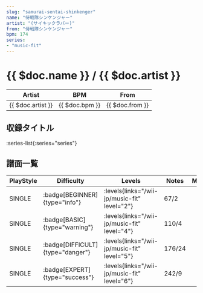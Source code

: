 ```yaml
---
slug: "samurai-sentai-shinkenger"
name: "侍戦隊シンケンジャー"
artist: "(サイキックラバー)"
from: "侍戦隊シンケンジャー"
bpm: 174
series:
- "music-fit"
---
```


# {{ $doc.name }} / {{ $doc.artist }}

|Artist|BPM|From|
|------|---|----|
|{{ $doc.artist }}|{{ $doc.bpm }}|{{ $doc.from }}|

## 収録タイトル

:series-list{:series="series"}

## 譜面一覧

|PlayStyle|Difficulty|Levels|Notes|Movie|
|---------|----------|------|-----|-----|
|SINGLE| :badge[BEGINNER]{type="info"}| :levels{links="/wii-jp/music-fit" level="2"}|67/2||
|SINGLE| :badge[BASIC]{type="warning"}| :levels{links="/wii-jp/music-fit" level="4"}|110/4||
|SINGLE| :badge[DIFFICULT]{type="danger"}| :levels{links="/wii-jp/music-fit" level="5"}|176/24||
|SINGLE| :badge[EXPERT]{type="success"}| :levels{links="/wii-jp/music-fit" level="6"}|242/9||
